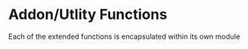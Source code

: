 Addon/Utlity Functions
=========================

Each of the extended functions is encapsulated within its own module